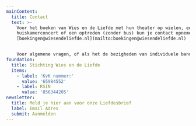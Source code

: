 ```yaml
---
mainContent:
  title: Contact
  text: >-
    Voor het boeken van Wies en de Liefde met hun theater op wielen, een
    huiskamerconcert of een optreden (zonder bus) kun je contact opnemen via
    [boekingen@wiesendeliefde.nl](mailto:boekingen@wiesendeliefde.nl)


    Voor algemene vragen, of als het de bezigheden van individuele bandleden aangaat, kun je mailen naar: [info@wiesendeliefde.nl](mailto:info@wiesendeliefde.nl)
foundation:
  title: Stichting Wies en de Liefde
  items:
    - label: 'KvK nummer:'
      value: '65984552'
    - label: RSIN
      value: '856344205'
newsletter:
  title: Meld je hier aan voor onze Liefdesbrief
  label: Email Adres
  submit: Aanmelden
---
```


